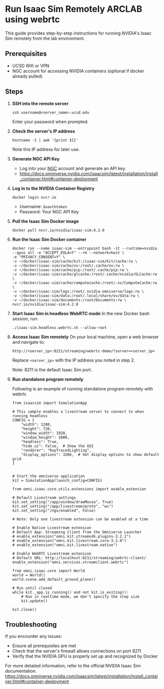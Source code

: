 # Run Isaac Sim Remotely ARCLAB using webrtc

This guide provides step-by-step instructions for running NVIDIA's Isaac Sim remotely from the lab environment.

## Prerequisites
 
- UCSD Wifi or VPN
- NGC account for accessing NVIDIA containers (opitonal if docker already pulled)

## Steps

1. **SSH into the remote server**
   ```
   ssh username@<server_name>.ucsd.edu
   ```
   Enter your password when prompted.

2. **Check the server's IP address**
   ```
   hostname -I | awk '{print $1}'
   ```
   Note this IP address for later use.

3. **Generate NGC API Key**
   - Log into your [NGC](https://org.ngc.nvidia.com/setup/api-key) account and generate an API key.
   - https://docs.omniverse.nvidia.com/isaacsim/latest/installation/install_container.html#container-deployment

4. **Log in to the NVIDIA Container Registry**
   ```
   docker login nvcr.io
   ```
   - Username: `$oauthtoken`
   - Password: Your NGC API Key

5. **Pull the Isaac Sim Docker image**
   ```
   docker pull nvcr.io/nvidia/isaac-sim:4.2.0
   ```

6. **Run the Isaac Sim Docker container**
   ```
   docker run --name isaac-sim --entrypoint bash -it --runtime=nvidia --gpus all -e "ACCEPT_EULA=Y" --rm --network=host \
   -e "PRIVACY_CONSENT=Y" \
   -v ~/docker/isaac-sim/cache/kit:/isaac-sim/kit/cache:rw \
   -v ~/docker/isaac-sim/cache/ov:/root/.cache/ov:rw \
   -v ~/docker/isaac-sim/cache/pip:/root/.cache/pip:rw \
   -v ~/docker/isaac-sim/cache/glcache:/root/.cache/nvidia/GLCache:rw \
   -v ~/docker/isaac-sim/cache/computecache:/root/.nv/ComputeCache:rw \
   -v ~/docker/isaac-sim/logs:/root/.nvidia-omniverse/logs:rw \
   -v ~/docker/isaac-sim/data:/root/.local/share/ov/data:rw \
   -v ~/docker/isaac-sim/documents:/root/Documents:rw \
   nvcr.io/nvidia/isaac-sim:4.2.0
   ```

7. **Start Isaac Sim in headless WebRTC mode**
   In the new Docker bash session, run:
   ```
   ./isaac-sim.headless.webrtc.sh --allow-root
   ```

8. **Access Isaac Sim remotely**
   On your local machine, open a web browser and navigate to:
   ```
   http://<server_ip>:8211/streaming/webrtc-demo/?server=<server_ip>
   ```
   Replace `<server_ip>` with the IP address you noted in step 2. 
   
   Note: 8211 is the default Isaac Sim port.


9. **Run standalone program remotely**
    
    Following is an example of running standalone program remotely with webrtc

    ```
    from isaacsim import SimulationApp

    # This sample enables a livestream server to connect to when running headless
    CONFIG = {
        "width": 1280,
        "height": 720,
        "window_width": 1920,
        "window_height": 1080,
        "headless": True,
        "hide_ui": False,  # Show the GUI
        "renderer": "RayTracedLighting",
        "display_options": 3286,  # Set display options to show default grid
    }


    # Start the omniverse application
    kit = SimulationApp(launch_config=CONFIG)

    from omni.isaac.core.utils.extensions import enable_extension

    # Default Livestream settings
    kit.set_setting("/app/window/drawMouse", True)
    kit.set_setting("/app/livestream/proto", "ws")
    kit.set_setting("/ngx/enabled", False)

    # Note: Only one livestream extension can be enabled at a time

    # Enable Native Livestream extension
    # Default App: Streaming Client from the Omniverse Launcher
    # enable_extension("omni.kit.streamsdk.plugins-3.2.1")
    # enable_extension("omni.kit.livestream.core-3.2.0")
    # enable_extension("omni.kit.livestream.native")

    # Enable WebRTC Livestream extension
    # Default URL: http://localhost:8211/streaming/webrtc-client/
    enable_extension("omni.services.streamclient.webrtc")

    from omni.isaac.core import World
    world = World()
    world.scene.add_default_ground_plane()

    # Run until closed
    while kit._app.is_running() and not kit.is_exiting():
        # Run in realtime mode, we don't specify the step size
        kit.update()

    kit.close()
    ```


## Troubleshooting

If you encounter any issues:
- Ensure all prerequisites are met
- Check that the server's firewall allows connections on port 8211
- Verify that the NVIDIA GPU is properly set up and recognized by Docker

For more detailed information, refer to the official NVIDIA Isaac Sim documentation.\
https://docs.omniverse.nvidia.com/isaacsim/latest/installation/install_container.html#container-deployment
